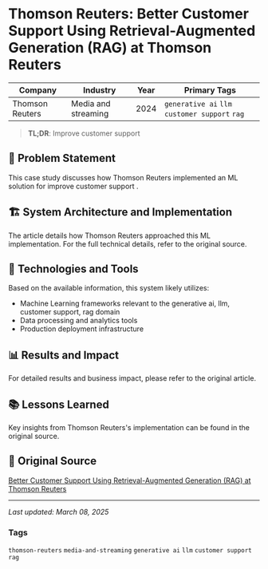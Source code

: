 # Thomson Reuters: Better Customer Support Using Retrieval-Augmented Generation (RAG) at Thomson Reuters

| Company | Industry | Year | Primary Tags | 
|---------|----------|------|--------------|
| Thomson Reuters | Media and streaming | 2024 | `generative ai` `llm` `customer support` `rag` |

> **TL;DR**: Improve customer support 

## 📝 Problem Statement

This case study discusses how Thomson Reuters implemented an ML solution for improve customer support .

## 🏗️ System Architecture and Implementation

The article details how Thomson Reuters approached this ML implementation. For the full technical details, refer to the original source.

## 🔧 Technologies and Tools

Based on the available information, this system likely utilizes:

- Machine Learning frameworks relevant to the generative ai, llm, customer support, rag domain
- Data processing and analytics tools
- Production deployment infrastructure

## 📊 Results and Impact

For detailed results and business impact, please refer to the original article.

## 📚 Lessons Learned

Key insights from Thomson Reuters's implementation can be found in the original source.

## 🔗 Original Source

[Better Customer Support Using Retrieval-Augmented Generation (RAG) at Thomson Reuters](https://medium.com/tr-labs-ml-engineering-blog/better-customer-support-using-retrieval-augmented-generation-rag-at-thomson-reuters-4d140a6044c3)

---

*Last updated: March 08, 2025*

### Tags

`thomson-reuters` `media-and-streaming` `generative ai` `llm` `customer support` `rag`
